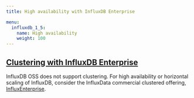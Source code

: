 ```yaml
---
title: High availability with InfluxDB Enterprise

menu:
  influxdb_1_5:
    name: High availability
    weight: 100
---
```


## [Clustering with InfluxDB Enterprise](/influxdb/v1.5/high_availability/clusters/)

InfluxDB OSS does not support clustering.
For high availability or horizontal scaling of InfluxDB, consider the InfluxData
commercial clustered offering,
[InfluxEnterprise](https://portal.influxdata.com/).
